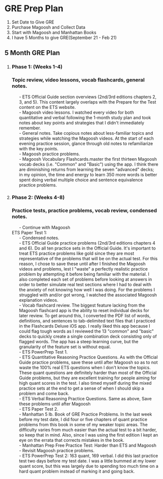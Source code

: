 # GRE Prep Plan
1. Set Date to Give GRE
2. Purchase Magoosh and Collect Data
3. Start with Magoosh and Manhattan Books
4. I have 5 Months to give GRE(September 21 - Feb 21)

<h2>5 Month GRE Plan</h2>
<ol>
<li> <h3>Phase 1: (Weeks 1-4)</h3>
<h3>Topic review, video lessons, vocab flashcards, general notes.</h3>
<ul>- ETS Official Guide section overviews (2nd/3rd editions chapters 2, 3, and 5). This content largely overlaps with the Prepare for the Test content on the ETS website.
</ul>
<ul>- Magoosh video lessons. I watched every video for both quantitative and verbal following the 1-month study plan and took notes about key points and strategies that I didn't immediately remember. 
</ul>
<ul>- General notes. Take copious notes about less-familiar topics and strategies while watching the Magoosh videos. At the start of each evening practice session, glance through old notes to refamiliarize with the key points.
</ul>
<ul>- Magoosh practice problems.
</ul>
<ul>- Magoosh Vocabulary Flashcards.master the first thirteen Magoosh vocab decks (i.e. "Common" and "Basic") using the app. I think there are diminishing returns from learning the seven "advanced" decks; in my opinion, the time and energy to learn 350 more words is better spent doing verbal multiple choice and sentence equivalence practice problems.
</ul>

<li><h3>Phase 2: (Weeks 4-8)</h3>
<h3>Practice tests, practice problems, vocab review, condensed notes. </h3>
<ul>- Continue with Magoosh
</ul>ETS Paper Test 1: 

<ul>- Condensed notes. </ul>
<ul>- ETS Official Guide practice problems (2nd/3rd editions chapters 4 and 6). Do all ten practice sets in the Official Guide. It's important to treat ETS practice problems like gold since they are most representative of the problems that will be on the actual test. For this reason, I chose to save these until after I finished the Magoosh videos and problems, lest I "waste" a perfectly realistic practice problem by attempting it before being familiar with the material. I also completed each set of problems before looking at answers in order to better simulate real test sections where I had to deal with the anxiety of not knowing how well I was doing. For the problems I struggled with and/or got wrong, I watched the associated Magoosh explanation videos.
</ul>
<ul>- Vocab flashcard review. The biggest feature lacking from the Magoosh flashcard app is the ability to reset individual decks for later review. To get around this, I converted the PDF list of words, definitions, and sentences to tab-delimited text files that I practiced in the Flashcards Deluxe iOS app. I really liked this app because I could flag tough words as I reviewed the 13 "common" and "basic" decks to quickly create a single combination deck consisting only of flagged words. The app has a steep learning curve, but the granularity of the feature set is without equal.
</ul>
<ul>- ETS PowerPrep Test 1.
</ul>
<ul>- ETS Quantitative Reasoning Practice Questions. As with the Official Guide practice problems, save these until after Magoosh so as to not waste the 100% real ETS questions when I don't know the topics. These quant questions are definitely harder than most of the Official Guide problems, but they are excellent training for people aiming for high quant scores in the test. I also timed myself during the mixed practice sets at the end to get a sense of when I should skip a problem and come back.
</ul>
<ul>- ETS Verbal Reasoning Practice Questions. Same as above, Save these problems until after Magoosh 
</ul>
<ul>- ETS Paper Test 2.
</ul>
<ul>- Manhattan 5 lb. Book of GRE Practice Problems. In the last week before my test date, I did four or five chapters of quant practice problems from this book in some of my weaker topic areas. The difficulty varies from much easier than the actual test to a bit harder, so keep that in mind. Also, since I was using the first edition I kept an eye on the errata that corrects mistakes in the book.
</ul>
<ul>- Manhattan Prep Free Practice Test: Harder than ETS and Magoosh
</ul>
<ul>- Revisit Magoosh practice problems. 
</ul>
<ul>- ETS PowerPrep Test 2: 163 quant, 169 verbal. I did this last practice test two days before my test date. I was a little bummed at my lower quant score, but this was largely due to spending too much time on a hard quant problem instead of marking it and going back.
</ul>
